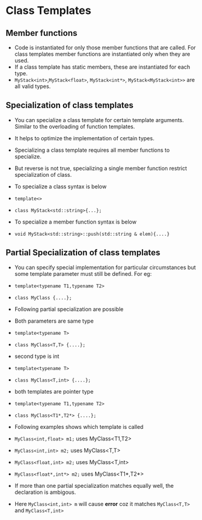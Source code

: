 # Class Templates

## Member functions
- Code is instantiated for only those member functions that are called. For class templates member functions are instantiated only
when they are used.
- If a class template has static members, these are instantiated for each type.
- `MyStack<int>`,`MyStack<float>`, `MyStack<int*>`, `MyStack<MyStack<int>>` are all valid types.

## Specialization of class templates
- You can specialize a class template for certain template arguments. Similar to the overloading of function templates. 
- It helps to optimize the implementation of certain types.
- Specializing a class template requires all member functions to specialize.
- But reverse is not true, specializing a single member function restrict specialization of class.

- To specialize a class syntax is below
- `template<>`
- `class MyStack<std::string>{...};`
 
- To specialize a member function syntax is below
- `void MyStack<std::string>::push(std::string & elem){....}`

## Partial Specialization of class templates
- You can specify special implementation for particular circumstances but some template parameter must still be defined. For eg:
- `template<typename T1,typename T2>`
- `class MyClass {....};`
 
- Following partial specialization are possible
- Both parameters are same type
- `template<typename T>`
- `class MyClass<T,T> {....};`
 
- second type is int
- `template<typename T>`
- `class MyClass<T,int> {....};`

- both templates are pointer type
- `template<typename T1,typename T2>`
- `class MyClass<T1*,T2*> {....};`
 
- Following examples shows which template is called
- `MyClass<int,float> m1;`     uses MyClass<T1,T2> 
- `MyClass<int,int> m2;`       uses MyClass<T,T> 
- `MyClass<float,int> m2;`     uses MyClass<T,int> 
- `MyClass<float*,int*> m2;`   uses MyClass<T1*,T2*> 

- If  more than one partial specialization matches equally well, the declaration is ambigous.
- Here `MyClass<int,int> m` will cause **error** coz it matches `MyClass<T,T>` and `MyClass<T,int>`
